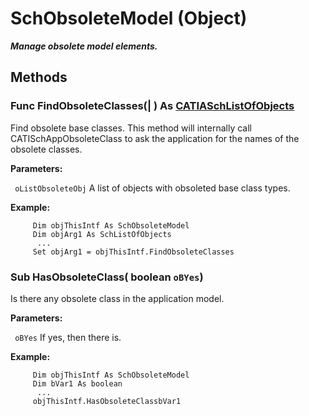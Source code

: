 # SchObsoleteModel (Object)

**_Manage obsolete model elements._**

## Methods

### Func **FindObsoleteClasses**(| ) As [CATIASchListOfObjects](../CATSchPlatformInterfaces/interface_SchListOfObjects_53274.md)

   Find obsolete base classes. This method will internally call CATISchAppObsoleteClass to ask the application for the names of the obsolete classes.

**Parameters:**

` oListObsoleteObj`      A list of objects with obsoleted base class types.

**Example:**

```VBScript
     Dim objThisIntf As SchObsoleteModel
     Dim objArg1 As SchListOfObjects
      ...
     Set objArg1 = objThisIntf.FindObsoleteClasses

```

### Sub **HasObsoleteClass**( boolean  `oBYes`)

   Is there any obsolete class in the application model.

**Parameters:**

` oBYes`      If yes, then there is.

**Example:**

```VBScript
     Dim objThisIntf As SchObsoleteModel
     Dim bVar1 As boolean
      ...
     objThisIntf.HasObsoleteClassbVar1

```